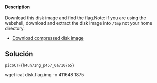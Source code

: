 #### Description

Download this disk image and find the flag.Note: if you are using the webshell, download and extract the disk image into `/tmp` not your home directory.

- [Download compressed disk image](https://artifacts.picoctf.net/c/212/disk.flag.img.gz)

## Solución 
```
picoCTF{h4un71ng_p457_0a710765}
```
wget
 icat disk.flag.img -o 411648 1875
 